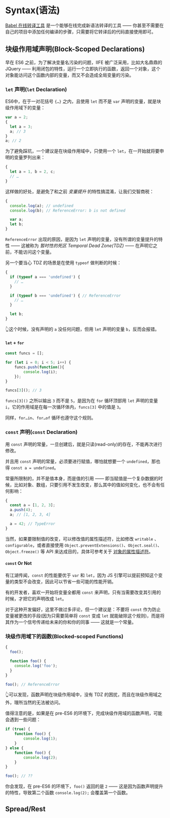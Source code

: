 # Syntax(语法)

[Babel 在线转译工具](https://babeljs.io/repl/) 是一个能够在线完成新语法转译的工具 —— 你甚至不需要在自己的项目中添加任何编译的步骤，只需要将它转译后的代码直接使用即可。

## 块级作用域声明(Block-Scoped Declarations)
早在 ES6 之前，为了解决变量名污染的问题，IIFE 被广泛采用，比如大名鼎鼎的 JQuery —— 利用闭包的特性，运行一个立即执行的函数，返回一个对象，这个对象能访问这个函数内部的变量，而又不会造成全局变量的污染。

### `let` 声明(`let` Declaration)
ES6中，在于一对花括号 `{…}` 之内，且使用 `let` 而不是 `var` 声明的变量，就是块级作用域下的变量：

```js
var a = 2;
{
  let a = 3;
  a; // 3
}
a; // 2
```

为了避免踩坑，一个建议是在块级作用域中，只使用一个 `let`，在一开始就将要申明的变量罗列出来：
```js
{
  let a = 1, b = 2, c;
  // …
}
```

这样做的好处，是避免了和之前 *变量提升* 的特性搞混淆，让我们交智商税：

```js
{
  console.log(a); // undefined
  console.log(b); // ReferenceError: b is not defined

  var a;
  let b;
}
```

`ReferenceError` 出现的原因，是因为 `let` 声明的变量，没有所谓的变量提升的特性 —— 这被称为 *暂时性的死区 Temporal Dead Zone(TDZ)* —— 在声明它之前，不能访问这个变量。

另一个要当心 TDZ 的场景是在使用 `typeof` 做判断的时候：

```js
{
  if (typeof a === 'undefined') {
    // …
  }

  if (typeof b === 'undefined') { // ReferenceError
    // …
  }

  let b;
}
```

👆这个时候，没有声明的 `a` 没任何问题，但用 `let` 声明的变量 `b`，反而会报错。

#### `let` + `for`
```js
const funcs = [];

for (let i = 0; i < 5; i++) {
	funcs.push(function(){
		console.log(i);
	});
}

funcs[3](); // 3
```

`funcs[3]()` 之所以输出 `3` 而不是 `5`，是因为在 `for` 循环顶部用 `let` 声明的变量 `i`，它的作用域是在每一次循环体内，`funcs[3]` 中的值是 `3`。

同样，`for…in`、`for…of` 循环也遵守这个规则。

### `const` 声明(`const` Declaration)
用 `const` 声明的常量，一旦创建后，就是只读(read-only)的存在，不能再次进行修改。

并且用 `const` 声明的常量，必须要进行赋值，哪怕就想要一个 `undefined`，那也得 `const a = undefined`。

常量所限制的，并不是值本身，而是值的引用 —— 即当赋值是一个复杂数据的时候，比如对象、数组，只要引用不发生改变，那么其中的值如何变化，也不会有任何影响：

```js
{
  const a = [1, 2, 3];
  a.push(4);
  a; // [1, 2, 3, 4]

  a = 42; // TypeError
}
```

当然，如果要限制值的改变，可以修改值的属性描述符，比如修改 `writable` 、`configurable`，或者直接使用 `Object.preventExtensions()`、`Object.seal()`、`Object.freeze()` 等 API 来达成目的，具体可参考关于 [对象的属性描述符](https://github.com/BobbyLH/ReadingNotes---You-Dont-Know-JS/blob/master/objects%20%26%20classes/Objects.md#%E5%B1%9E%E6%80%A7%E6%8F%8F%E8%BF%B0%E7%AC%A6property-descriptors)。

#### `const` Or Not
有江湖传闻，`const` 的性能要优于 `var` 和 `let`，因为 JS 引擎可以提前预知这个变量的类型不会改变，因此可以节省一些可能的性能开销。

有的开发者，喜欢一开始将变量全都用 `const` 来声明，只有当需要改变其引用的时候，才把它的声明改成 `let`。

对于这种开发偏好，这里不做过多评论，但一个建议是：不要将 `const` 作为防止变量被更改的手段(因为只需要简单将 `const` 变成 `let` 就能破除这个规则)，而是将其作为一个信号传递给未来的你和你的同事 —— 这就是一个常量。

### 块级作用域下的函数(Blocked-scoped Functions)
```js
{
  foo();

  function foo() {
    console.log('foo');
  }
}

foo(); // ReferenceError
```

👆可以发现，函数声明在块级作用域中，没有 TDZ 的困扰，而且在块级作用域之外，理所当然的无法被访问。

值得注意的是，如果是在 pre-ES6 的环境下，完成块级作用域的函数声明，可能会遇到一些问题：

```js
if (true) {
	function foo() {
		console.log(1);
	}
} else {
	function foo() {
		console.log(2);
	}
}

foo(); // ??
```

你会发现，在 pre-ES6 的环境下，`foo()` 返回的是 `2` —— 这是因为函数声明提升的特性，导致第二个函数 `console.log(2);` 会覆盖第一个函数。

## Spread/Rest

